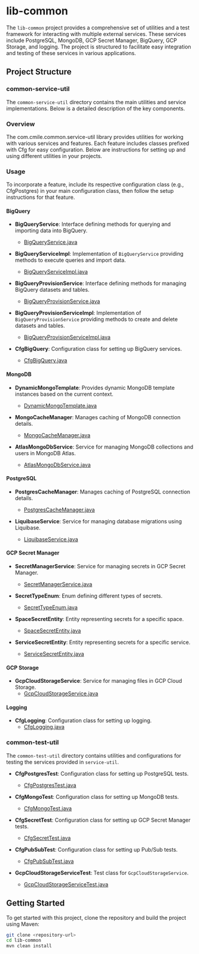 # lib-common

The `lib-common` project provides a comprehensive set of utilities and a test framework for interacting with multiple external services. These services include PostgreSQL, MongoDB, GCP Secret Manager, BigQuery, GCP Storage, and logging. The project is structured to facilitate easy integration and testing of these services in various applications.

## Project Structure

### common-service-util

The `common-service-util` directory contains the main utilities and service implementations. Below is a detailed description of the key components.

### Overview
The com.cmile.common.service-util library provides utilities for working with various services and features. 
Each feature includes classes prefixed with Cfg for easy configuration. Below are instructions for setting 
up and using different utilities in your projects.

### Usage
To incorporate a feature, include its respective configuration class (e.g., CfgPostgres) in your main configuration class, 
then follow the setup instructions for that feature.

#### BigQuery

- **BigQueryService**: Interface defining methods for querying and importing data into BigQuery.
  - [BigQueryService.java](common-service-util/src/main/java/com/cmile/serviceutil/bigquery/BigQueryService.java)

- **BigQueryServiceImpl**: Implementation of `BigQueryService` providing methods to execute queries and import data.
  - [BigQueryServiceImpl.java](common-service-util/src/main/java/com/cmile/serviceutil/bigquery/BigQueryServiceImpl.java)

- **BigQueryProvisionService**: Interface defining methods for managing BigQuery datasets and tables.
  - [BigQueryProvisionService.java](common-service-util/src/main/java/com/cmile/serviceutil/bigquery/BigQueryProvisionService.java)

- **BigQueryProvisionServiceImpl**: Implementation of `BigQueryProvisionService` providing methods to create and delete datasets and tables.
  - [BigQueryProvisionServiceImpl.java](common-service-util/src/main/java/com/cmile/serviceutil/bigquery/BigQueryProvisionServiceImpl.java)

- **CfgBigQuery**: Configuration class for setting up BigQuery services.
  - [CfgBigQuery.java](common-service-util/src/main/java/com/cmile/serviceutil/bigquery/CfgBigQuery.java)

#### MongoDB

- **DynamicMongoTemplate**: Provides dynamic MongoDB template instances based on the current context.
  - [DynamicMongoTemplate.java](common-service-util/src/main/java/com/cmile/serviceutil/mongo/DynamicMongoTemplate.java)

- **MongoCacheManager**: Manages caching of MongoDB connection details.
  - [MongoCacheManager.java](common-service-util/src/main/java/com/cmile/serviceutil/mongo/MongoCacheManager.java)

- **AtlasMongoDbService**: Service for managing MongoDB collections and users in MongoDB Atlas.
  - [AtlasMongoDbService.java](common-service-util/src/main/java/com/cmile/serviceutil/mongo/AtlasMongoDbService.java)

#### PostgreSQL

- **PostgresCacheManager**: Manages caching of PostgreSQL connection details.
  - [PostgresCacheManager.java](common-service-util/src/main/java/com/cmile/serviceutil/sqlconnection/PostgresCacheManager.java)

- **LiquibaseService**: Service for managing database migrations using Liquibase.
  - [LiquibaseService.java](common-service-util/src/main/java/com/cmile/serviceutil/sqlconnection/migration/LiquibaseService.java)

#### GCP Secret Manager

- **SecretManagerService**: Service for managing secrets in GCP Secret Manager.
  - [SecretManagerService.java](common-service-util/src/main/java/com/cmile/serviceutil/secret/SecretManagerService.java)

- **SecretTypeEnum**: Enum defining different types of secrets.
  - [SecretTypeEnum.java](common-service-util/src/main/java/com/cmile/serviceutil/secret/SecretTypeEnum.java)

- **SpaceSecretEntity**: Entity representing secrets for a specific space.
  - [SpaceSecretEntity.java](common-service-util/src/main/java/com/cmile/serviceutil/secret/entity/SpaceSecretEntity.java)

- **ServiceSecretEntity**: Entity representing secrets for a specific service.
  - [ServiceSecretEntity.java](common-service-util/src/main/java/com/cmile/serviceutil/secret/entity/ServiceSecretEntity.java)

#### GCP Storage

- **GcpCloudStorageService**: Service for managing files in GCP Cloud Storage.
  - [GcpCloudStorageService.java](common-service-util/src/main/java/com/cmile/serviceutil/storage/GcpCloudStorageService.java)

#### Logging

- **CfgLogging**: Configuration class for setting up logging.
  - [CfgLogging.java](common-service-util/src/main/java/com/cmile/serviceutil/logging/CfgLogging.java)

### common-test-util

The `common-test-util` directory contains utilities and configurations for testing the services provided in `service-util`.

- **CfgPostgresTest**: Configuration class for setting up PostgreSQL tests.
  - [CfgPostgresTest.java](common-test-util/src/main/java/com/cmile/testutil/CfgPostgresTest.java)

- **CfgMongoTest**: Configuration class for setting up MongoDB tests.
  - [CfgMongoTest.java](common-test-util/src/main/java/com/cmile/testutil/CfgMongoTest.java)

- **CfgSecretTest**: Configuration class for setting up GCP Secret Manager tests.
  - [CfgSecretTest.java](common-test-util/src/main/java/com/cmile/testutil/CfgSecretTest.java)

- **CfgPubSubTest**: Configuration class for setting up Pub/Sub tests.
  - [CfgPubSubTest.java](common-test-util/src/main/java/com/cmile/testutil/CfgPubSubTest.java)

- **GcpCloudStorageServiceTest**: Test class for `GcpCloudStorageService`.
  - [GcpCloudStorageServiceTest.java](common-test-util/src/test/java/com/cmile/serviceutil/storage/GcpCloudStorageServiceTest.java)

## Getting Started

To get started with this project, clone the repository and build the project using Maven:

```sh
git clone <repository-url>
cd lib-common
mvn clean install
